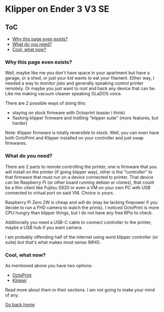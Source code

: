 <!-- omit in toc -->
# Klipper on Ender 3 V3 SE

<!-- omit in toc -->
## ToC

- [Why this page even exists?](#why-this-page-even-exists)
- [What do you need?](#what-do-you-need)
- [Cool, what now?](#cool-what-now)

### Why this page even exists?

Well, maybe like me you don't have space in your apartment but have a garage, or a shed, or just your kid wants to eat your filament. Either way, I needed a way to monitor jobs and generally speaking control printer remotely. Or maybe you just want to root and hack any device that can be. Like me making vacuum cleaner speaking GLaDOS voice.

There are 2 possible ways of doing this:

- staying on stock firmware with Octoprint (easier I think)
- flashing klipper firmware and instlling "klipper suite" (more features, but harder)

Note: Klipper firmware is totally reversible to stock. Well, you can even have both OctoPrint and Klipper installed on your controller and just swap firmwares.

### What do you need?

There are 2 parts to remote controlling the printer, one is firmware that you will install on the printer (if going klipper way), other is the "controller" to that firmware that must run on a device connected to printer. That device can be Raspberry Pi (or other board running debian or clones), that could be a thin client like Fujitsu S920 or even a VM on your own PC with USB connected to virtual port on said VM. Choice is yours.

Raspberry Pi Zero 2W is cheap and will do (may be lacking firepower if you decide to run a FHD camera to watch the prints). I noticed OctoPrint is more CPU hungry than klipper things, but I do not have any free RPis to check.

Additionally you need a USB-C cable to connect controller to the printer, maybe a USB hub if you want camera.

I am probably offending half of the internet using word klipper controller (or suite) but that's what makes most sense IMHO.

### Cool, what now?

As mentioned above you have two options:

- [OctoPrint](/remote-control/octoprint/README.md)
- [Klipper](/remote-control/klipper/README.md)

Read more about them in their sections. I am not going to make your mind of any.

[Go back home](../README.md)